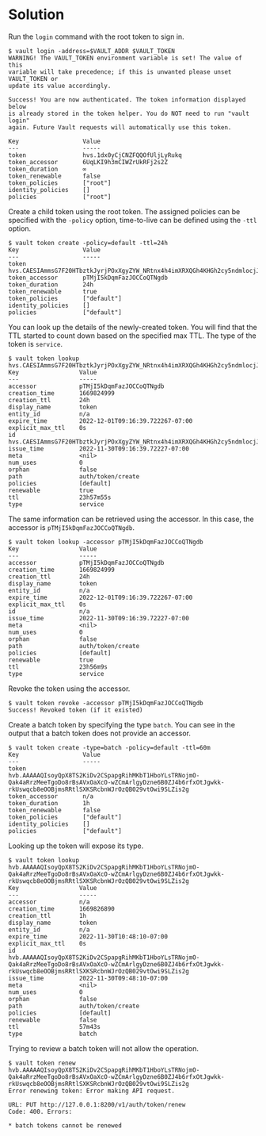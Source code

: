 # Solution

Run the `login` command with the root token to sign in.

```
$ vault login -address=$VAULT_ADDR $VAULT_TOKEN
WARNING! The VAULT_TOKEN environment variable is set! The value of this
variable will take precedence; if this is unwanted please unset VAULT_TOKEN or
update its value accordingly.

Success! You are now authenticated. The token information displayed below
is already stored in the token helper. You do NOT need to run "vault login"
again. Future Vault requests will automatically use this token.

Key                  Value
---                  -----
token                hvs.1dx0yCjCNZFQQOfUljLyRukq
token_accessor       6UqLKI9h3mCIWZrUkRFj2s2Z
token_duration       ∞
token_renewable      false
token_policies       ["root"]
identity_policies    []
policies             ["root"]
```

Create a child token using the root token. The assigned policies can be specified with the `-policy` option, time-to-live can be defined using the `-ttl` option.

```
$ vault token create -policy=default -ttl=24h
Key                  Value
---                  -----
token                hvs.CAESIAmmsG7F20HTbztkJyrjPOxXgyZYW_NRtnx4h4imXRXQGh4KHGh2cy5ndmlocjJYaHNRejdIcGFpOTVteVV0U2Q
token_accessor       pTMjI5kDqmFazJOCCoQTNgdb
token_duration       24h
token_renewable      true
token_policies       ["default"]
identity_policies    []
policies             ["default"]
```

You can look up the details of the newly-created token. You will find that the TTL started to count down based on the specified max TTL. The type of the token is `service`.

```
$ vault token lookup hvs.CAESIAmmsG7F20HTbztkJyrjPOxXgyZYW_NRtnx4h4imXRXQGh4KHGh2cy5ndmlocjJYaHNRejdIcGFpOTVteVV0U2Q
Key                 Value
---                 -----
accessor            pTMjI5kDqmFazJOCCoQTNgdb
creation_time       1669824999
creation_ttl        24h
display_name        token
entity_id           n/a
expire_time         2022-12-01T09:16:39.722267-07:00
explicit_max_ttl    0s
id                  hvs.CAESIAmmsG7F20HTbztkJyrjPOxXgyZYW_NRtnx4h4imXRXQGh4KHGh2cy5ndmlocjJYaHNRejdIcGFpOTVteVV0U2Q
issue_time          2022-11-30T09:16:39.72227-07:00
meta                <nil>
num_uses            0
orphan              false
path                auth/token/create
policies            [default]
renewable           true
ttl                 23h57m55s
type                service
```

The same information can be retrieved using the accessor. In this case, the accessor is `pTMjI5kDqmFazJOCCoQTNgdb`.

```
$ vault token lookup -accessor pTMjI5kDqmFazJOCCoQTNgdb
Key                 Value
---                 -----
accessor            pTMjI5kDqmFazJOCCoQTNgdb
creation_time       1669824999
creation_ttl        24h
display_name        token
entity_id           n/a
expire_time         2022-12-01T09:16:39.722267-07:00
explicit_max_ttl    0s
id                  n/a
issue_time          2022-11-30T09:16:39.72227-07:00
meta                <nil>
num_uses            0
orphan              false
path                auth/token/create
policies            [default]
renewable           true
ttl                 23h56m9s
type                service
```

Revoke the token using the accessor.

```
$ vault token revoke -accessor pTMjI5kDqmFazJOCCoQTNgdb
Success! Revoked token (if it existed)
```

Create a batch token by specifying the type `batch`. You can see in the output that a batch token does not provide an accessor.

```
$ vault token create -type=batch -policy=default -ttl=60m
Key                  Value
---                  -----
token                hvb.AAAAAQIsoyQpX8TS2KiDv2CSpapgRihMKbT1HboYLsTRNojmO-Qak4aRrzMeeTgoDo8rBsAVxOaXcO-wZCmArlgyDzne6B0ZJ4b6rfxOtJgwkk-rkUswqcb8eOOBjmsRRtlSXKSRcbnWJrOzQB029vtOwi9SLZis2g
token_accessor       n/a
token_duration       1h
token_renewable      false
token_policies       ["default"]
identity_policies    []
policies             ["default"]
```

Looking up the token will expose its type.

```
$ vault token lookup hvb.AAAAAQIsoyQpX8TS2KiDv2CSpapgRihMKbT1HboYLsTRNojmO-Qak4aRrzMeeTgoDo8rBsAVxOaXcO-wZCmArlgyDzne6B0ZJ4b6rfxOtJgwkk-rkUswqcb8eOOBjmsRRtlSXKSRcbnWJrOzQB029vtOwi9SLZis2g
Key                 Value
---                 -----
accessor            n/a
creation_time       1669826890
creation_ttl        1h
display_name        token
entity_id           n/a
expire_time         2022-11-30T10:48:10-07:00
explicit_max_ttl    0s
id                  hvb.AAAAAQIsoyQpX8TS2KiDv2CSpapgRihMKbT1HboYLsTRNojmO-Qak4aRrzMeeTgoDo8rBsAVxOaXcO-wZCmArlgyDzne6B0ZJ4b6rfxOtJgwkk-rkUswqcb8eOOBjmsRRtlSXKSRcbnWJrOzQB029vtOwi9SLZis2g
issue_time          2022-11-30T09:48:10-07:00
meta                <nil>
num_uses            0
orphan              false
path                auth/token/create
policies            [default]
renewable           false
ttl                 57m43s
type                batch
```

Trying to review a batch token will not allow the operation.

```
$ vault token renew hvb.AAAAAQIsoyQpX8TS2KiDv2CSpapgRihMKbT1HboYLsTRNojmO-Qak4aRrzMeeTgoDo8rBsAVxOaXcO-wZCmArlgyDzne6B0ZJ4b6rfxOtJgwkk-rkUswqcb8eOOBjmsRRtlSXKSRcbnWJrOzQB029vtOwi9SLZis2g
Error renewing token: Error making API request.

URL: PUT http://127.0.0.1:8200/v1/auth/token/renew
Code: 400. Errors:

* batch tokens cannot be renewed
```